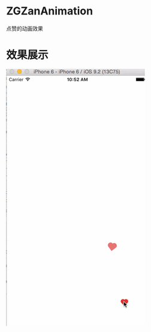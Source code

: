 # ZGZanAnimation
点赞的动画效果

# 效果展示
![点赞动画效果展示](https://github.com/MR-Zong/ZGZanAnimation/blob/master/ZGZanAnimation/ZGZanAnimation/ZGZanAnimation.gif)
